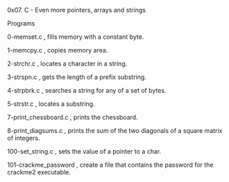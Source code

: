 0x07. C - Even more pointers, arrays and strings

Programs

0-memset.c , fills memory with a constant byte.

1-memcpy.c , copies memory area.

2-strchr.c , locates a character in a string.

3-strspn.c , gets the length of a prefix substring.

4-strpbrk.c , searches a string for any of a set of bytes.

5-strstr.c , locates a substring.

7-print_chessboard.c , prints the chessboard.

8-print_diagsums.c , prints the sum of the two diagonals of a square matrix of integers.

100-set_string.c , sets the value of a pointer to a char.

101-crackme_password , create a file that contains the password for the crackme2 executable.

